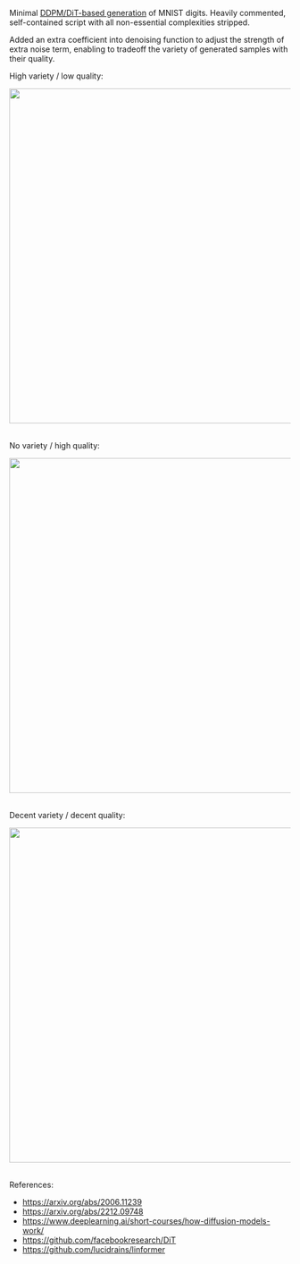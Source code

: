 Minimal [DDPM/DiT-based generation](https://nbviewer.org/github/akrvrdr/NanoDiffusion/blob/main/diffusion_transformer_image_generation.ipynb) of MNIST digits. Heavily commented, self-contained script with all non-essential complexities stripped. 

Added an extra coefficient into denoising function to adjust the strength of extra noise term, enabling to tradeoff the variety of generated samples with their quality.

High variety / low quality:  

<img src="https://github.com/user-attachments/assets/64a3f320-d394-47ca-a6bd-558af9b0c80c" width="600" /> 

<br>No variety / high quality: 

<img src="https://github.com/user-attachments/assets/a8ca296a-16fb-4378-b20d-2757cabb28a7" width="600" />

<br>Decent variety / decent quality:

<img src="https://github.com/user-attachments/assets/132bf1a9-14b3-45c0-bc82-ff47af14ec73" width="600" />

<br>References:
- https://arxiv.org/abs/2006.11239
- https://arxiv.org/abs/2212.09748
- https://www.deeplearning.ai/short-courses/how-diffusion-models-work/
- https://github.com/facebookresearch/DiT
- https://github.com/lucidrains/linformer
